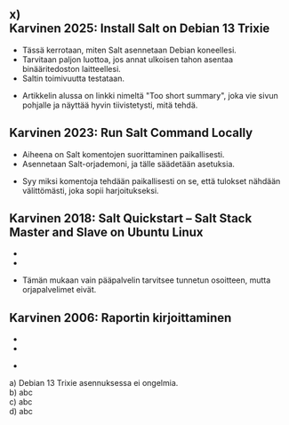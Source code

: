 x)  
Karvinen 2025: Install Salt on Debian 13 Trixie  
-
- Tässä kerrotaan, miten Salt asennetaan Debian koneellesi.
- Tarvitaan paljon luottoa, jos annat ulkoisen tahon asentaa binääritedoston laitteellesi.
- Saltin toimivuutta testataan.
+ Artikkelin alussa on linkki nimeltä "Too short summary", joka vie sivun pohjalle ja näyttää hyvin tiivistetysti, mitä tehdä.

Karvinen 2023: Run Salt Command Locally  
-
- Aiheena on Salt komentojen suorittaminen paikallisesti.
- Asennetaan Salt-orjademoni, ja tälle säädetään asetuksia.
+ Syy miksi komentoja tehdään paikallisesti on se, että tulokset nähdään välittömästi, joka sopii harjoitukseksi.

Karvinen 2018: Salt Quickstart – Salt Stack Master and Slave on Ubuntu Linux  
-
-
-
+ Tämän mukaan vain pääpalvelin tarvitsee tunnetun osoitteen, mutta orjapalvelimet eivät.

Karvinen 2006: Raportin kirjoittaminen  
-
-
-
+ 

a) Debian 13 Trixie asennuksessa ei ongelmia.  
b) abc  
c) abc  
d) abc  
